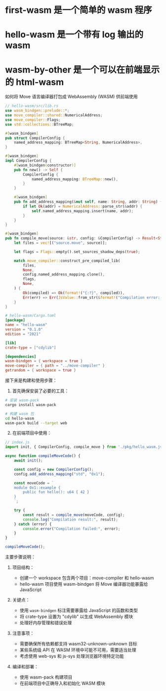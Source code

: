 # first-wasm 是一个简单的 wasm 程序

# hello-wasm 是一个带有 log 输出的 wasm

# wasm-by-other 是一个可以在前端显示的 html-wasm


如何将 Move 语言编译器打包成 WebAssembly (WASM) 供前端使用

```rust
// hello-wasm/src/lib.rs
use wasm_bindgen::prelude::*;
use move_compiler::shared::NumericalAddress;
use move_compiler::Flags;
use std::collections::BTreeMap;

#[wasm_bindgen]
pub struct CompilerConfig {
    named_address_mapping: BTreeMap<String, NumericalAddress>,
}

#[wasm_bindgen]
impl CompilerConfig {
    #[wasm_bindgen(constructor)]
    pub fn new() -> Self {
        CompilerConfig {
            named_address_mapping: BTreeMap::new(),
        }
    }

    #[wasm_bindgen]
    pub fn add_address_mapping(&mut self, name: String, addr: String) {
        if let Ok(addr) = NumericalAddress::parse_str(&addr) {
            self.named_address_mapping.insert(name, addr);
        }
    }
}

#[wasm_bindgen]
pub fn compile_move(source: &str, config: &CompilerConfig) -> Result<String, JsValue> {
    let files = vec![("source.move", source)];

    let flags = Flags::empty().set_sources_shadow_deps(true);

    match move_compiler::construct_pre_compiled_lib(
        files,
        None,
        config.named_address_mapping.clone(),
        flags,
        None,
    ) {
        Ok(compiled) => Ok(format!("{:?}", compiled)),
        Err(err) => Err(JsValue::from_str(&format!("Compilation error: {:?}", err))),
    }
}

```

```toml
# hello-wasm/Cargo.toml
[package]
name = "hello-wasm"
version = "0.1.0"
edition = "2021"

[lib]
crate-type = ["cdylib"]

[dependencies]
wasm-bindgen = { workspace = true }
move-compiler = { path = "../move-compiler" }
getrandom = { workspace = true }

```

接下来是构建和使用步骤：

1. 首先确保安装了必要的工具：

```bash
# 安装 wasm-pack
cargo install wasm-pack

# 构建 wasm 包
cd hello-wasm
wasm-pack build --target web
```

2. 在前端项目中使用：

```javascript
// index.js
import init, { CompilerConfig, compile_move } from './pkg/hello_wasm.js';

async function compileMoveCode() {
    await init();

    const config = new CompilerConfig();
    config.add_address_mapping("std", "0x1");

    const moveCode = `
    module 0x1::example {
        public fun hello(): u64 { 42 }
    }
    `;

    try {
        const result = compile_move(moveCode, config);
        console.log("Compilation result:", result);
    } catch (error) {
        console.error("Compilation failed:", error);
    }
}

compileMoveCode();

```

主要步骤说明：

1. 项目结构：
   - 创建一个 workspace 包含两个项目：move-compiler 和 hello-wasm
   - hello-wasm 项目使用 wasm-bindgen 将 Move 编译器功能暴露给 JavaScript

2. 关键点：
   - 使用 `wasm-bindgen` 标注需要暴露给 JavaScript 的函数和类型
   - 将 crate-type 设置为 "cdylib" 以生成 WebAssembly 模块
   - 处理好内存管理和错误处理

3. 注意事项：
   - 需要确保所有依赖都支持 wasm32-unknown-unknown 目标
   - 某些系统级 API 在 WASM 环境中可能不可用，需要适当处理
   - 考虑使用 web-sys 和 js-sys 处理浏览器环境特定功能

4. 编译和部署：
   - 使用 wasm-pack 构建项目
   - 在前端项目中正确导入和初始化 WASM 模块
